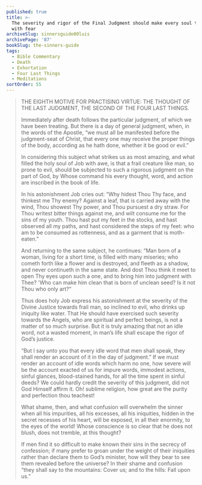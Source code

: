 ```yaml
---
published: true
title: >-
  The severity and rigor of the Final Judgment should make every soul tremble
  with fear
archiveSlug: sinnersguide00luis
archivePage: '87'
bookSlug: the-sinners-guide
tags:
  - Bible Commentary
  - Death
  - Exhortation
  - Four Last Things
  - Meditations
sortOrder: 55
---
```


> THE EIGHTH MOTIVE FOR PRACTISING VIRTUE: THE THOUGHT OF THE LAST JUDGMENT, THE SECOND OF THE FOUR LAST THINGS.
> 
> Immediately after death follows the particular judgment, of which we have been treating. But there is a day of general judgment, when, in the words of the Apostle, “we must all be manifested before the judgment-seat of Christ, that every one may receive the proper things of the body, according as he hath done, whether it be good or evil.”
> 
> In considering this subject what strikes us as most amazing, and what filled the holy soul of Job with awe, is that a frail creature like man, so prone to evil, should be subjected to such a rigorous judgment on the part of God, by Whose command his every thought, word, and action are inscribed in the book of life.
> 
> In his astonishment Job cries out: “Why hidest Thou Thy face, and thinkest me Thy enemy? Against a leaf, that is carried away with the wind, Thou showest Thy power, and Thou pursuest a dry straw. For Thou writest bitter things against me, and wilt consume me for the sins of my youth. Thou hast put my feet in the stocks, and hast observed all my paths, and hast considered the steps of my feet: who am to be consumed as rottenness, and as a garment that is moth-eaten.”
> 
> And returning to the same subject, he continues: “Man born of a woman, living for a short time, is filled with many miseries; who cometh forth like a flower and is destroyed, and fleeth as a shadow, and never continueth in the same state. And dost Thou think it meet to open Thy eyes upon such a one, and to bring him into judgment with Thee? 'Who can make him clean that is born of unclean seed? Is it not Thou who only art?“
> 
> Thus does holy Job express his astonishment at the severity of the Divine Justice towards frail man, so inclined to evil, who drinks up iniquity like water. That He should have exercised such severity towards the Angels, who are spiritual and perfect beings, is not a matter of so much surprise. But it is truly amazing that not an idle word, not a wasted moment, in man’s life shall escape the rigor of God’s justice.
> 
> “But I say unto you that every idle word that men shall speak, they shall render an account of it in the day of judgment.” If we must render an account of idle words which harm no one, how severe will be the account exacted of us for impure words, immodest actions, sinful glances, blood-stained hands, for all the time spent in sinful deeds? We could hardly credit the severity of this judgment, did not God Himself affirm it. Oh! sublime religion, how great are the purity and perfection thou teachest!
> 
> What shame, then, and what confusion will overwhelm the sinner when all his impurities, all his excesses, all his iniquities, hidden in the secret recesses of his heart, will be exposed, in all their enormity, to the eyes of the world! Whose conscience is so clear that he does not blush, does not tremble, at this thought?
> 
> If men find it so difficult to make known their sins in the secrecy of confession; if many prefer to groan under the weight of their iniquities rather than declare them to God’s minister, how will they bear to see them revealed before the universe? In their shame and confusion “they shall say to the mountains: Cover us; and to the hills: Fall upon us.”